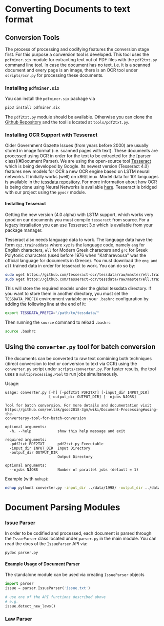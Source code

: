 # Converting Documents to text format

## Conversion Tools

The process of processing and codifying features the conversion stage first. For this purpose a conversion tool is developed. This tool uses the `pdfminer.six` module for extracting text out of PDF files with the `pdf2txt.py` command line tool. In case the document has no text, i.e. it is a scanned document and every page is an image, there is an OCR tool under `scripts/ocr.py` for processing these documents.

### Installing `pdfminer.six`

You can install the `pdfminer.six` package via 

```bash
pip3 install pdfminer.six
```

The `pdf2txt.py` module should be available. Otherwise you can clone the [Github Repository](https://github.com/pdfminer/pdfminer.six) and the tool is located at `tools/pdf2txt.py`. 



### Installing OCR Support with Tesseract 

Older Government Gazette Issues (from years before 2000) are usually stored in image format (i.e. scanned pages with text). These documents are processed using OCR in order for the text to be extracted for the [parser class](#Document Parser). We are using the open-source tool [Tesseract](https://github.com/tesseract-ocr/tesseract) which is being developed by Google. Its newest version (Tesseract 4.0) features new models for OCR a new OCR engine based on LSTM neural networks. It initially works (well) on x86/Linux. Model data for 101 languages is available in the [tessdata repository](https://github.com/tesseract-ocr/tessdata). For more information about how OCR is being done using Neural Networks is available [here](https://github.com/tesseract-ocr/tesseract/wiki/NeuralNetsInTesseract4.00). Tesseract is bridged with our project using the `pyocr` module. 

#### Installing Tesseract

Getting the new version (4.0 alpha) with LSTM support, which works very good on our documents you must compile `tesseract` from source. For a legacy installation you can use Tesseract 3.x which is available from your package manager. 

Tesseract also needs language data to work. The language data have the form `xyz.traineddata` where `xyz` is the language code, namely `eng` for English characters, `ell` for Modern Greek characters and `grc` for Greek Polytonic characters (used before 1976 when "Katharevousa" was the official language for documents in Greece). You must download the `eng and ` `ell` trained data in order for tesseract to work. You can do so by:

```bash
sudo wget https://github.com/tesseract-ocr/tessdata/raw/master/ell.traineddata -P /usr/share/tesseract-ocr/tessdata/ && 
sudo wget https://github.com/tesseract-ocr/tessdata/raw/master/ell.traineddata -P /usr/share/tesseract-ocr/tessdata/
```

This will store the required models under the global tessdata directory. If you want to store them in another directory, you must set the `TESSDATA_PREFIX` environment variable on your `.bashrc` configuration by adding the following line at the end of it:

```bash
export TESSDATA_PREFIX="/path/to/tessdata/"
```

Then running  the `source` command to reload  `.bashrc` 

```bash
source .bashrc
```



## Using the `converter.py` tool for batch conversion 

The documents can be converted to raw text combining both techniques (direct conversion to text or conversion to text via OCR) using the `converter.py` script under `scripts/converter.py`.  For faster results, the tool uses a `multiprocessing.Pool` to run jobs simultaneously. 

Usage:

```
usage: converter.py [-h] [-pdf2txt PDF2TXT] [-input_dir INPUT_DIR]
                    [-output_dir OUTPUT_DIR] [--njobs NJOBS]

Tool for batch conversion. For more details and documentation visit
https://github.com/eellak/gsoc2018-3gm/wiki/Document-Processing#using-the-
converterpy-tool-for-batch-conversion

optional arguments:
  -h, --help            show this help message and exit

required arguments:
  -pdf2txt PDF2TXT      pdf2txt.py Executable
  -input_dir INPUT_DIR  Input Directory
  -output_dir OUTPUT_DIR
                        Output Directory

optional arguments:
  --njobs NJOBS         Number of parallel jobs (default = 1)
```

Example (with `nohup`):

```bash
nohup python3 converter.py -input_dir ../data/1998/ -output_dir ../data/1998/ -pdf2txt pdf2txt.py
```



# Document Parsing Modules

### Issue Parser

In order to be codified and processed, each document is parsed through the `IssueParser` class located under `parser.py` in the main module. You can read the docs of the `IssueParser` API via:

```bash
pydoc parser.py
```

#### Example Usage of Document Parser

The standalone module can be used via creating `IssueParser`  objects 

```python
import parser
issue = parser.IssueParser('issue.txt')

# use one of the API functions described above 
# e.g. 
issue.detect_new_laws()
```

### Law Parser



 

